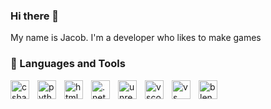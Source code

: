 ### Hi there 👋

My name is Jacob. I'm a developer who likes to make games

### 🧰 Languages and Tools

<img align="left" alt="csharp" width="30px" style="padding-right:10px;"
src="https://cdn.jsdelivr.net/gh/devicons/devicon/icons/csharp/csharp-original.svg"/>
<img align="left" alt="python" width="30px" style="padding-right:10px;"
src="https://cdn.jsdelivr.net/gh/devicons/devicon/icons/python/python-original.svg"/>
<img align="left" alt="html" width="30px" style="padding-right:10px;"
src="https://cdn.jsdelivr.net/gh/devicons/devicon/icons/html5/html5-original.svg"/>
<img align="left" alt=".net" width="30px" style="padding-right:10px;"
src="https://cdn.jsdelivr.net/gh/devicons/devicon/icons/dotnetcore/dotnetcore-original.svg"/>
<img align="left" alt="unrealengine" width="30px" style="padding-right:10px;"
src="https://cdn.jsdelivr.net/gh/devicons/devicon/icons/unrealengine/unrealengine-original.svg"/>
<img align="left" alt="vscode" width="30px" style="padding-right:10px;"
src="https://cdn.jsdelivr.net/gh/devicons/devicon/icons/vscode/vscode-original.svg"/>
<img align="left" alt="vs" width="30px" style="padding-right:10px;"
src="https://cdn.jsdelivr.net/gh/devicons/devicon/icons/visualstudio/visualstudio-plain.svg"/>
<img align="left" alt="blender" width="30px" style="padding-right:10px;"
src="https://cdn.jsdelivr.net/gh/devicons/devicon/icons/blender/blender-original.svg"/>

#
